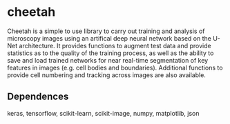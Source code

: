 # cheetah

Cheetah is a simple to use library to carry out training and analysis of microscopy images using an artifical deep neural network based on the U-Net architecture. It provides functions to augment test data and provide statistics as to the quality of the training process, as well as the ability to save and load trained networks for near real-time segmentation of key features in images (e.g. cell bodies and boundaries). Additional functions to provide cell numbering and tracking across images are also available.

## Dependences
keras, tensorflow, scikit-learn, scikit-image, numpy, matplotlib, json
